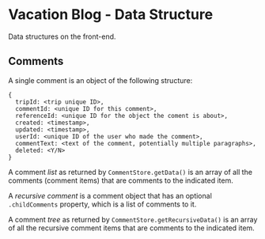 # Vacation Blog - Data Structure

Data structures on the front-end.

## Comments

A single comment is an object of the following structure:

```
{
  tripId: <trip unique ID>,
  commentId: <unique ID for this comment>,
  referenceId: <unique ID for the object the coment is about>,
  created: <timestamp>,
  updated: <timestamp>,
  userId: <unique ID of the user who made the comment>,
  commentText: <text of the comment, potentially multiple paragraphs>,
  deleted: <Y/N>
}
```

A comment _list_ as returned by `CommentStore.getData()` is an
array of all the comments (comment items) that are comments
to the indicated item.

A _recursive comment_ is a comment object that has an optional
`.childComments` property, which is a list of comments to it.

A comment _tree_ as returned by `CommentStore.getRecursiveData()`
is an array of all the recursive comment items that are comments
to the indicated item.
